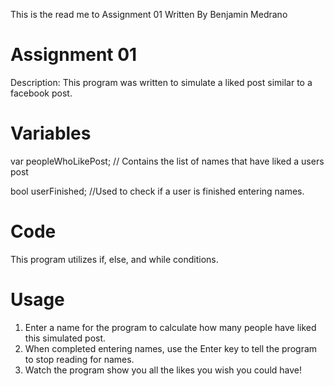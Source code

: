 This is the read me to Assignment 01
Written By Benjamin Medrano 

# Assignment 01
Description:
This program was written to simulate a liked post similar to a facebook post. 



# Variables
var peopleWhoLikePost; // Contains the list of names that have liked a users post


bool userFinished; //Used to check if a user is finished entering names. 

# Code
This program utilizes if, else, and while conditions. 


# Usage

1) Enter a name for the program to calculate how many people have liked this simulated post. 
2) When completed entering names, use the Enter key to tell the program to stop reading for names. 
3) Watch the program show you all the likes you wish you could have! 
